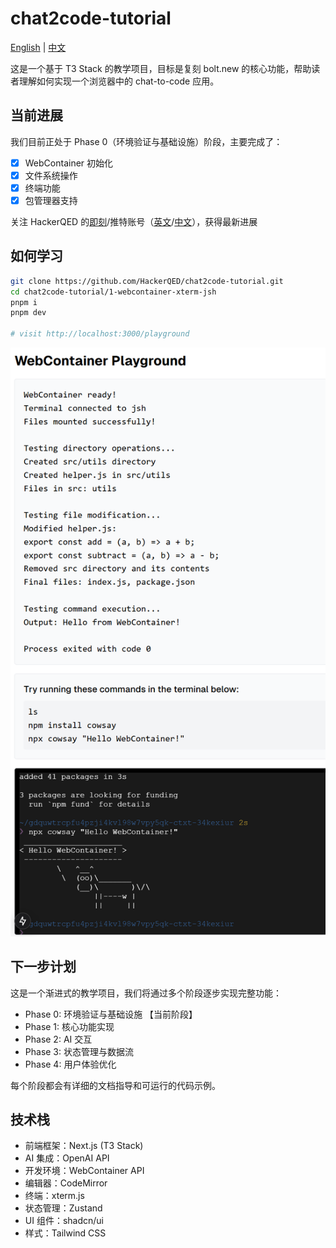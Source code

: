 # chat2code-tutorial

[English](./README.md) | [中文](./README.zh.md)

这是一个基于 T3 Stack 的教学项目，目标是复刻 bolt.new 的核心功能，帮助读者理解如何实现一个浏览器中的 chat-to-code 应用。

## 当前进展

我们目前正处于 Phase 0（环境验证与基础设施）阶段，主要完成了：

- [x] WebContainer 初始化
- [x] 文件系统操作
- [x] 终端功能
- [x] 包管理器支持

关注 HackerQED 的[即刻](https://m.okjike.com/users/C4A32452-F5EE-48CF-B522-24D68EEA1662)/推特账号（[英文](https://x.com/HackerQED)/[中文](https://x.com/HackerQEDCN)），获得最新进展

## 如何学习

```bash
git clone https://github.com/HackerQED/chat2code-tutorial.git
cd chat2code-tutorial/1-webcontainer-xterm-jsh
pnpm i
pnpm dev

# visit http://localhost:3000/playground
```

![assets/1-demo.png](assets/1-demo.png)

## 下一步计划

这是一个渐进式的教学项目，我们将通过多个阶段逐步实现完整功能：

- Phase 0: 环境验证与基础设施 【当前阶段】
- Phase 1: 核心功能实现
- Phase 2: AI 交互
- Phase 3: 状态管理与数据流
- Phase 4: 用户体验优化

每个阶段都会有详细的文档指导和可运行的代码示例。

## 技术栈

- 前端框架：Next.js (T3 Stack)
- AI 集成：OpenAI API
- 开发环境：WebContainer API
- 编辑器：CodeMirror
- 终端：xterm.js
- 状态管理：Zustand
- UI 组件：shadcn/ui
- 样式：Tailwind CSS
